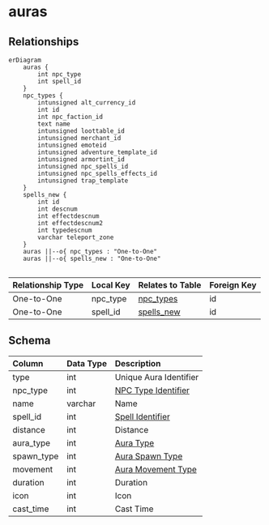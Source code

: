# auras

## Relationships

```mermaid
erDiagram
    auras {
        int npc_type
        int spell_id
    }
    npc_types {
        intunsigned alt_currency_id
        int id
        int npc_faction_id
        text name
        intunsigned loottable_id
        intunsigned merchant_id
        intunsigned emoteid
        intunsigned adventure_template_id
        intunsigned armortint_id
        intunsigned npc_spells_id
        intunsigned npc_spells_effects_id
        intunsigned trap_template
    }
    spells_new {
        int id
        int descnum
        int effectdescnum
        int effectdescnum2
        int typedescnum
        varchar teleport_zone
    }
    auras ||--o{ npc_types : "One-to-One"
    auras ||--o{ spells_new : "One-to-One"


```


| Relationship Type | Local Key | Relates to Table | Foreign Key |
| :--- | :--- | :--- | :--- |
| One-to-One | npc_type | [npc_types](../../schema/npcs/npc_types.md) | id |
| One-to-One | spell_id | [spells_new](../../schema/spells/spells_new.md) | id |


## Schema

| Column | Data Type | Description |
| :--- | :--- | :--- |
| type | int | Unique Aura Identifier |
| npc_type | int | [NPC Type Identifier](../../schema/npcs/npc_types.md) |
| name | varchar | Name |
| spell_id | int | [Spell Identifier](spells_new.md) |
| distance | int | Distance |
| aura_type | int | [Aura Type](../../../../server/spells/aura-types) |
| spawn_type | int | [Aura Spawn Type](../../../../server/spells/aura-spawn-types) |
| movement | int | [Aura Movement Type](../../../../server/spells/aura-movement-types) |
| duration | int | Duration |
| icon | int | Icon |
| cast_time | int | Cast Time |


